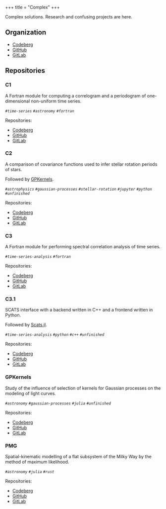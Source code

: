 +++
title = "Complex"
+++

Complex solutions. Research and confusing projects are here.

## Organization

- [Codeberg](https://codeberg.org/paveloom-c)
- [GitHub](https://github.com/paveloom-c)
- [GitLab](https://gitlab.com/paveloom-g/complex)

## Repositories

### C1

A Fortran module for computing a correlogram and a periodogram of one-dimensional non-uniform time series.

*`#time-series` `#astronomy` `#fortran`*

Repositories:

- [Codeberg](https://codeberg.org/paveloom-c/C1)
- [GitHub](https://github.com/paveloom-c/C1)
- [GitLab](https://gitlab.com/paveloom-g/complex/C1)

### C2

A comparison of covariance functions used to infer stellar rotation periods of stars.

Followed by [GPKernels](#GPKernels).

*`#astrophysics` `#gaussian-processes` `#stellar-rotation` `#jupyter` `#python` `#unfinished`*

Repositories:

- [Codeberg](https://codeberg.org/paveloom-c/C2)
- [GitHub](https://github.com/paveloom-c/C2)
- [GitLab](https://gitlab.com/paveloom-g/complex/C2)

### C3

A Fortran module for performing spectral correlation analysis of time series.

*`#time-series-analysis` `#fortran`*

Repositories:

- [Codeberg](https://codeberg.org/paveloom-c/C3)
- [GitHub](https://github.com/paveloom-c/C3)
- [GitLab](https://gitlab.com/paveloom-g/complex/C3)

### C3.1

SCATS interface with a backend written in C++ and a frontend written in Python.

Followed by [Scats.jl](@/notes/Repositories/Julia.md#Scats.jl).

*`#time-series-analysis` `#python` `#c++` `#unfinished`*

Repositories:

- [Codeberg](https://codeberg.org/paveloom-c/C3.1)
- [GitHub](https://github.com/paveloom-c/C3.1)
- [GitLab](https://gitlab.com/paveloom-g/complex/C3.1)

### GPKernels

Study of the influence of selection of kernels for Gaussian processes on the modeling of light curves.

*`#astronomy` `#gaussian-processes` `#julia` `#unfinished`*

Repositories:

- [Codeberg](https://codeberg.org/paveloom-c/GPKernels)
- [GitHub](https://github.com/paveloom-c/GPKernels)
- [GitLab](https://gitlab.com/paveloom-g/complex/GPKernels)

### PMG

Spatial-kinematic modelling of a flat subsystem of the Milky Way by the method of maximum likelihood.

*`#astronomy` `#julia` `#rust`*

Repositories:

- [Codeberg](https://codeberg.org/paveloom-c/PMG)
- [GitHub](https://github.com/paveloom-c/PMG)
- [GitLab](https://gitlab.com/paveloom-g/complex/PMG)
